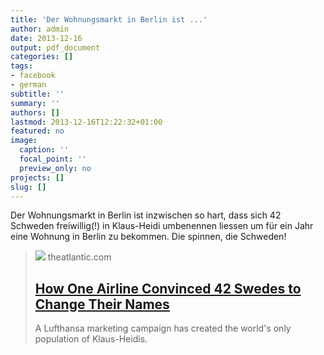 ```yaml
---
title: 'Der Wohnungsmarkt in Berlin ist ...'
author: admin
date: 2013-12-16
output: pdf_document
categories: []
tags:
- facebook
- german
subtitle: ''
summary: ''
authors: []
lastmod: 2013-12-16T12:22:32+01:00
featured: no
image:
  caption: ''
  focal_point: ''
  preview_only: no
projects: []
slug: []
---
```

Der Wohnungsmarkt in Berlin ist inzwischen so hart, dass sich 42 Schweden freiwillig(!) in Klaus-Heidi umbenennen liessen um für ein Jahr eine Wohnung in Berlin zu bekommen. Die spinnen, die Schweden!
> [![](https://cdn.theatlantic.com/thumbor/v-Sg45C4kFQSODfph6QR6jHKdXc=/0x118:1224x755/960x500/media/img/mt/2013/12/MagnusLufthansa-1/original.jpg)](http://www.theatlantic.com/international/archive/2013/12/how-one-airline-convinced-42-swedes-to-change-their-names/282346/)
> theatlantic.com
> ## [How One Airline Convinced 42 Swedes to Change Their Names ](http://www.theatlantic.com/international/archive/2013/12/how-one-airline-convinced-42-swedes-to-change-their-names/282346/)
>
>A Lufthansa marketing campaign has created the world&#39;s only population of Klaus-Heidis.

